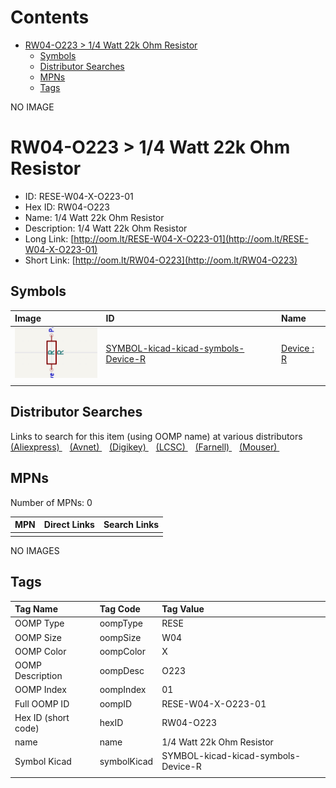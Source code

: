 



Contents
========

* [RW04-O223 > 1/4 Watt 22k Ohm Resistor](#rw04-o223--14-watt-22k-ohm-resistor)
	* [Symbols](#symbols)
	* [Distributor Searches](#distributor-searches)
	* [MPNs](#mpns)
	* [Tags](#tags)
  
NO IMAGE  
# RW04-O223 > 1/4 Watt 22k Ohm Resistor

- ID: RESE-W04-X-O223-01
- Hex ID: RW04-O223
- Name: 1/4 Watt 22k Ohm Resistor
- Description: 1/4 Watt 22k Ohm Resistor
- Long Link: [http://oom.lt/RESE-W04-X-O223-01](http://oom.lt/RESE-W04-X-O223-01)
- Short Link: [http://oom.lt/RW04-O223](http://oom.lt/RW04-O223)

## Symbols
  

|Image|ID|Name|
| :--- | :--- | :--- |
|[![](https://raw.githubusercontent.com/oomlout/oomlout_OOMP_eda_V2/main/SYMBOL/kicad/kicad-symbols/Device/R/image_140.png)](https://github.com/oomlout/oomlout_OOMP_eda_V2/tree/main/SYMBOL/kicad/kicad-symbols/Device/R/)|[SYMBOL-kicad-kicad-symbols-Device-R](https://github.com/oomlout/oomlout_OOMP_eda_V2/tree/main/SYMBOL/kicad/kicad-symbols/Device/R/)|[Device : R](https://github.com/oomlout/oomlout_OOMP_eda_V2/tree/main/SYMBOL/kicad/kicad-symbols/Device/R/)|
||||

## Distributor Searches
  
Links to search for this item (using OOMP name) at various distributors  
[(Aliexpress) ](https://www.aliexpress.com/wholesale?SearchText=11171/4+Watt+22k+Ohm+Resistor)&nbsp;&nbsp;&nbsp;[(Avnet) ](https://www.avnet.com/shop/us/search/1/4+Watt+22k+Ohm+Resistor)&nbsp;&nbsp;&nbsp;[(Digikey) ](https://www.digikey.co.uk/en/products/result?s=1/4+Watt+22k+Ohm+Resistor)&nbsp;&nbsp;&nbsp;[(LCSC) ](https://www.lcsc.com/search?q=1/4+Watt+22k+Ohm+Resistor)&nbsp;&nbsp;&nbsp;[(Farnell) ](https://uk.farnell.com/search?st=1/4+Watt+22k+Ohm+Resistor)&nbsp;&nbsp;&nbsp;[(Mouser) ](https://www.mouser.com/c/?q=1/4+Watt+22k+Ohm+Resistor)&nbsp;&nbsp;&nbsp;
## MPNs
  
Number of MPNs: 0  

|MPN|Direct Links|Search Links|
| :--- | :--- | :--- |
||||
  
NO IMAGES  
## Tags
  

|Tag Name|Tag Code|Tag Value|
| :--- | :--- | :--- |
|OOMP Type|oompType|RESE|
|OOMP Size|oompSize|W04|
|OOMP Color|oompColor|X|
|OOMP Description|oompDesc|O223|
|OOMP Index|oompIndex|01|
|Full OOMP ID|oompID|RESE-W04-X-O223-01|
|Hex ID (short code)|hexID|RW04-O223|
|name|name|1/4 Watt 22k Ohm Resistor|
|Symbol Kicad|symbolKicad|SYMBOL-kicad-kicad-symbols-Device-R|
||||
